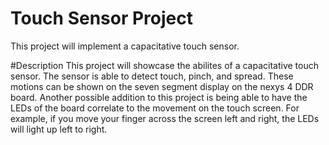 # Touch Sensor Project
This project will implement a capacitative touch sensor. 

#Description
This project will showcase the abilites of a capacitative touch sensor. The sensor is able to detect touch, pinch, and spread. These motions can be shown on the seven segment display on the nexys 4 DDR board. Another possible addition to this project is being able to have the LEDs of the board correlate to the movement on the touch screen. For example, if you move your finger across the screen left and right, the LEDs will light up left to right. 
